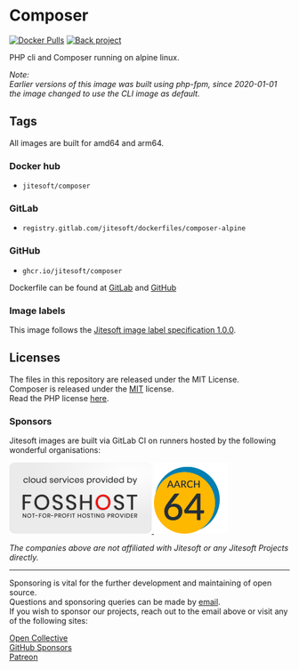 # Composer

[![Docker Pulls](https://img.shields.io/docker/pulls/jitesoft/composer.svg)](https://hub.docker.com/r/jitesoft/composer)
[![Back project](https://img.shields.io/badge/Open%20Collective-Tip%20the%20devs!-blue.svg)](https://opencollective.com/jitesoft-open-source)

PHP cli and Composer running on alpine linux.  
  
_Note:  
Earlier versions of this image was built using php-fpm, since 2020-01-01 the image changed to use the CLI image as default._

## Tags

All images are built for amd64 and arm64.

### Docker hub

* `jitesoft/composer`

### GitLab

* `registry.gitlab.com/jitesoft/dockerfiles/composer-alpine`

### GitHub

* `ghcr.io/jitesoft/composer`

Dockerfile can be found at [GitLab](https://gitlab.com/jitesoft/dockerfiles/composer-alpine) and [GitHub](https://github.com/Johannestegner/docker-composer-alpine/blob/master/Dockerfile)

### Image labels

This image follows the [Jitesoft image label specification 1.0.0](https://gitlab.com/snippets/1866155).

## Licenses

The files in this repository are released under the MIT License.  
Composer is released under the [MIT](https://github.com/composer/composer/blob/master/LICENSE) license.  
Read the PHP license [here](https://www.php.net/license/index.php).  

### Sponsors

Jitesoft images are built via GitLab CI on runners hosted by the following wonderful organisations:

<a href="https://fosshost.org/">
  <img src="https://raw.githubusercontent.com/jitesoft/misc/master/sponsors/fosshost.png" height="128" alt="Fosshost logo" />
</a>
<a href="https://www.aarch64.com/">
  <img src="https://raw.githubusercontent.com/jitesoft/misc/master/sponsors/aarch64.png" height="128" alt="Aarch64 logo" />
</a>

_The companies above are not affiliated with Jitesoft or any Jitesoft Projects directly._

---

Sponsoring is vital for the further development and maintaining of open source.  
Questions and sponsoring queries can be made by <a href="mailto:sponsor@jitesoft.com">email</a>.  
If you wish to sponsor our projects, reach out to the email above or visit any of the following sites:

[Open Collective](https://opencollective.com/jitesoft-open-source)  
[GitHub Sponsors](https://github.com/sponsors/jitesoft)  
[Patreon](https://www.patreon.com/jitesoft)

